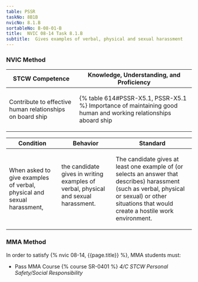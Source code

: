 ```yaml
---
table: PSSR
taskNo: 8B1B
nvicNo: 8.1.B 
sortableNo: B-08-01-B
title:  NVIC 08-14 Task 8.1.B
subtitle:  Gives examples of verbal, physical and sexual harassment
---
```






### NVIC Method

<a style="display:none;" onclick="togglevisibility('nvic_methods')" >Show NVIC method.</a>

<div id='nvic_methods' class='show'>

<table>
<thead>
<tr>
<th class='forty'> STCW Competence </th>
<th class='sixty'> Knowledge, Understanding, and Proficiency </th>
</tr>
</thead>

<tbody>
<tr><td markdown='1'>

Contribute to effective human relationships on board ship

</td><td markdown='1'>

{% table 614#PSSR-X5.1, PSSR-X5.1 %} Importance of maintaining good human and working relationships aboard ship

</td></tr>


</tbody>
</table>


<table>
<thead>
<tr><th class='twenty'>  Condition </th><th class='twenty'> Behavior </th><th  class='sixty'>Standard </th></tr>
</thead>
<tbody >



<tr><td markdown='1'>

When asked to give examples of verbal, physical and sexual harassment,

</td><td markdown='1'>

the candidate gives in writing examples of verbal, physical and sexual harassment.

<br>

<div class="tooltip" markdown='1'>



</div>


</td><td markdown='1'>

The candidate gives at least one example of (or selects an answer that describes) harassment (such as verbal, physical or sexual) or other situations that would create a hostile work environment.

</td></tr>
</tbody>
</table>
</div>


### MMA Method

In order to satisfy  {% nvic 08-14, {{page.title}}  %}, MMA students must:

* Pass MMA Course {% course SR-0401 %}  *4/C STCW Personal Safety/Social Responsibility*